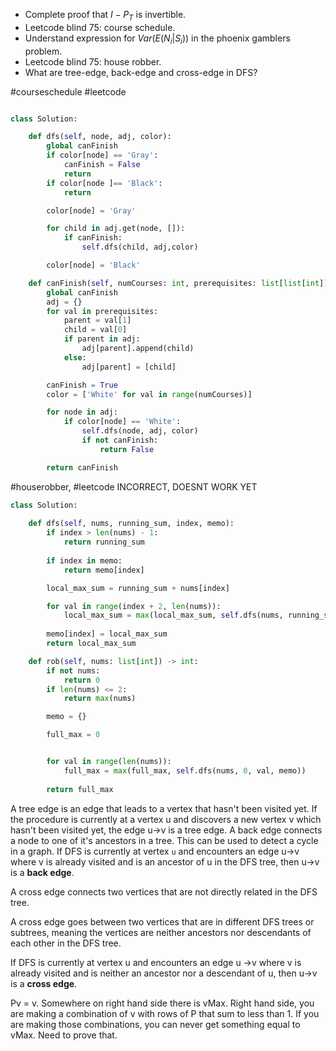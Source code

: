 - Complete proof that $I-P_T$ is invertible.
- Leetcode blind 75: course schedule.
- Understand expression for $Var(E(N_i|S_i))$ in the phoenix gamblers problem.
- Leetcode blind 75: house robber.
- What are tree-edge, back-edge and cross-edge in DFS?




#courseschedule #leetcode 
~~~python

class Solution:

    def dfs(self, node, adj, color):
        global canFinish
        if color[node] == 'Gray': 
            canFinish = False
            return
        if color[node ]== 'Black': 
            return

        color[node] = 'Gray'

        for child in adj.get(node, []):
            if canFinish: 
                self.dfs(child, adj,color)

        color[node] = 'Black' 

    def canFinish(self, numCourses: int, prerequisites: list[list[int]]) -> bool:
        global canFinish
        adj = {}
        for val in prerequisites:
            parent = val[1]
            child = val[0]
            if parent in adj:
                adj[parent].append(child)
            else:
                adj[parent] = [child]

        canFinish = True
        color = ['White' for val in range(numCourses)]

        for node in adj:
            if color[node] == 'White':
                self.dfs(node, adj, color)
                if not canFinish:
                    return False

        return canFinish
~~~

#houserobber, #leetcode INCORRECT, DOESNT WORK YET
```python
class Solution:
    
    def dfs(self, nums, running_sum, index, memo):
        if index > len(nums) - 1:
            return running_sum
        
        if index in memo:
            return memo[index]

        local_max_sum = running_sum + nums[index]

        for val in range(index + 2, len(nums)):
            local_max_sum = max(local_max_sum, self.dfs(nums, running_sum + nums[index], val, memo))
        
        memo[index] = local_max_sum
        return local_max_sum

    def rob(self, nums: list[int]) -> int:
        if not nums:
            return 0
        if len(nums) <= 2:
            return max(nums)

        memo = {}

        full_max = 0


        for val in range(len(nums)):
            full_max = max(full_max, self.dfs(nums, 0, val, memo))
        
        return full_max
```



A tree edge is an edge that leads to a vertex that hasn't been visited yet. If the procedure is currently at a vertex u and discovers a new vertex v which hasn't been visited yet, the edge u->v is a tree edge.
A back edge connects a node to one of it's ancestors in a tree. This can be used to detect a cycle in a graph. If DFS is currently at vertex `u` and encounters an edge u->v where v is already visited and is an ancestor of u in the DFS tree, then u->v is a **back edge**.

A cross edge connects two vertices that are not directly related in the DFS tree.
    
A cross edge goes between two vertices that are in different DFS trees or subtrees, meaning the vertices are neither ancestors nor descendants of each other in the DFS tree.

If DFS is currently at vertex u and encounters an edge u ->v where v is already visited and is neither an ancestor nor a descendant of u, then u->v is a **cross edge**.


Pv = v. Somewhere on right hand side there is vMax. Right hand side, you are making a combination of v with rows of P that sum to less than 1. If you are making those combinations, you can never get something equal to vMax. Need to prove that.